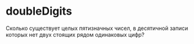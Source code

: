 # doubleDigits
Сколько существует целых пятизначных чисел, в десятичной записи которых нет двух стоящих рядом одинаковых цифр? 
